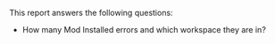 This report answers the following questions:

- How many Mod Installed errors and which workspace they are in?